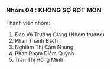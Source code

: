 ### Nhóm 04 : KHÔNG SỢ RỚT MÔN ###

Thành viên nhóm:
1. Đào Võ Trường Giang (Nhóm trưởng)
2. Phan Thanh Bách
3. Nghiêm Thị Cẩm Nhung
4. Phan Phạm Diễm Quỳnh
5. Trần Thị Hồng Minh